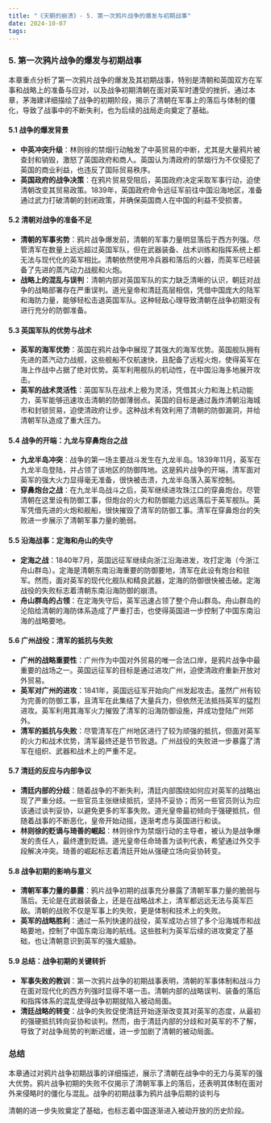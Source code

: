 ```yaml
---
title: "《天朝的崩溃》- 5. 第一次鸦片战争的爆发与初期战事"
date: 2024-10-07
tags: 
---
```

### 5. **第一次鸦片战争的爆发与初期战事**

本章重点分析了第一次鸦片战争的爆发及其初期战事，特别是清朝和英国双方在军事和战略上的准备与应对，以及战争初期清朝在面对英军时遭受的挫折。通过本章，茅海建详细描绘了战争的初期阶段，揭示了清朝在军事上的落后与体制的僵化，导致了战事中的不断失利，也为后续的战局走向奠定了基础。

#### 5.1 **战争的爆发背景**
   - **中英冲突升级**：林则徐的禁烟行动触发了中英贸易的中断，尤其是大量鸦片被查封和销毁，激怒了英国政府和商人。英国认为清政府的禁烟行为不仅侵犯了英国的商业利益，也违反了国际贸易秩序。
   - **英国政府的战争决策**：在鸦片贸易受阻后，英国政府决定采取军事行动，迫使清朝改变其贸易政策。1839年，英国政府命令远征军前往中国沿海地区，准备通过武力打破清朝的封闭政策，并确保英国商人在中国的利益不受损害。

#### 5.2 **清朝对战争的准备不足**
   - **清朝的军事劣势**：鸦片战争爆发前，清朝的军事力量明显落后于西方列强。尽管清军在数量上远远超过英国军队，但在武器装备、战术训练和指挥系统上都无法与现代化的英军相比。清朝依然使用冷兵器和落后的火器，而英军已经装备了先进的蒸汽动力战舰和火炮。
   - **战略上的混乱与误判**：清朝内部对英国军队的实力缺乏清晰的认识，朝廷对战争的战略部署存在严重误判。道光皇帝和清廷高层相信，凭借中国庞大的陆军和海防力量，能够轻松击退英国军队。这种轻敌心理导致清朝在战争初期没有进行充分的防御准备。

#### 5.3 **英国军队的优势与战术**
   - **英军的海军优势**：英国在鸦片战争中展现了其强大的海军优势。英国舰队拥有先进的蒸汽动力战舰，这些舰船不仅航速快，且配备了远程火炮，使得英军在海上作战中占据了绝对优势。英军利用舰队的机动性，在中国沿海多地展开攻击。
   - **英军的战术灵活性**：英国军队在战术上极为灵活，凭借其火力和海上机动能力，英军能够迅速攻击清朝的防御薄弱点。英国的目标是通过轰炸清朝沿海城市和封锁贸易，迫使清政府让步。这种战术有效利用了清朝的防御漏洞，并给清朝军队造成了重大压力。

#### 5.4 **战争的开端：九龙与穿鼻炮台之战**
   - **九龙半岛冲突**：战争的第一场主要战斗发生在九龙半岛。1839年11月，英军在九龙半岛登陆，并占领了该地区的防御阵地。这是鸦片战争的开端，清军面对英军的强大火力显得毫无准备，很快被击溃，九龙半岛落入英军控制。
   - **穿鼻炮台之战**：在九龙半岛战斗之后，英军继续进攻珠江口的穿鼻炮台。尽管清朝在这里设有防御工事，但炮台的火力和防御能力远远落后于英军舰队。英军凭借先进的火炮和舰船，很快摧毁了清军的防御工事。清军在穿鼻炮台的失败进一步展示了清朝军事力量的脆弱。

#### 5.5 **沿海战事：定海和舟山的失守**
   - **定海之战**：1840年7月，英国远征军继续向浙江沿海进发，攻打定海（今浙江舟山群岛）。定海是清朝东南沿海重要的防御要地，清军在此设有炮台和驻军。然而，面对英军的现代化舰队和精良武器，定海的防御很快被击破。定海战役的失败标志着清朝东南沿海防御的崩溃。
   - **舟山群岛的占领**：在定海失守后，英军迅速占领了整个舟山群岛。舟山群岛的沦陷给清朝的海防体系造成了严重打击，也使得英国进一步控制了中国东南沿海的战略要地。

#### 5.6 **广州战役：清军的抵抗与失败**
   - **广州的战略重要性**：广州作为中国对外贸易的唯一合法口岸，是鸦片战争中最重要的战场之一。英国远征军的目标是通过进攻广州，迫使清政府重新开放对外贸易。
   - **英军对广州的进攻**：1841年，英国远征军开始向广州发起攻击。虽然广州有较为完善的防御工事，且清军在此集结了大量兵力，但依然无法抵挡英军的猛烈进攻。英军利用其海军火力摧毁了清军的沿海防御设施，并成功登陆广州郊外。
   - **清军的抵抗与失败**：尽管清军在广州地区进行了较为顽强的抵抗，但面对英军的火力和战术优势，清军最终还是节节败退。广州战役的失败进一步暴露了清军在组织、武器和战术上的严重不足。

#### 5.7 **清廷的反应与内部争议**
   - **清廷内部的分歧**：随着战争的不断失利，清廷内部围绕如何应对英军的战略出现了严重分歧。一些官员主张继续抵抗，坚持不妥协；而另一些官员则认为应该通过谈判妥协，以避免更多的军事失败。道光皇帝最初倾向于强硬抵抗，但随着战事的不断恶化，皇帝开始动摇，逐渐考虑与英国进行和谈。
   - **林则徐的贬谪与琦善的崛起**：林则徐作为禁烟行动的主导者，被认为是战争爆发的责任人，最终遭到贬谪。道光皇帝任命琦善为谈判代表，希望通过外交手段解决冲突。琦善的崛起标志着清廷开始从强硬立场向妥协转变。

#### 5.8 **战争初期的影响与意义**
   - **清朝军事力量的暴露**：鸦片战争初期的战事充分暴露了清朝军事力量的脆弱与落后。无论是在武器装备上，还是在战略战术上，清军都远远无法与英军匹敌。清朝的战败不仅是军事上的失败，更是体制和技术上的失败。
   - **英军的战略胜利**：通过一系列快速的战役，英军成功占领了多个沿海城市和战略要地，控制了中国东南沿海的航线。这些胜利为英军后续的进攻奠定了基础，也让清朝意识到英军的强大威胁。

#### 5.9 **总结：战争初期的关键转折**
   - **军事失败的教训**：第一次鸦片战争的初期战事表明，清朝的军事体制和战斗力在面对现代化的西方列强时显得不堪一击。清朝内部的战略误判、装备的落后和指挥体系的混乱使得战争初期就陷入被动局面。
   - **清廷战略的转变**：战争的失败促使清廷开始逐渐改变其对英军的态度，从最初的强硬抵抗转向妥协和谈判。然而，由于清廷内部的分歧和对英军的不了解，导致了对战争局势的判断迟缓，进一步加剧了清朝的被动局面。

### 总结
本章通过对鸦片战争初期战事的详细描述，展示了清朝在战争中的无力与英军的强大优势。鸦片战争初期的失败不仅揭示了清朝军事上的落后，还表明其体制在面对外来侵略时的僵化与混乱。战争的初期战事为鸦片战争后期的谈判与

清朝的进一步失败奠定了基础，也标志着中国逐渐进入被动开放的历史阶段。
